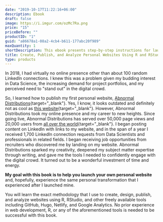 ```yaml
---
date: "2019-10-17T11:22:16+06:00"
description: Ebook
draft: false
image: https://i.imgur.com/ozMc7Ra.png
price: "15"
priceBefore: ""
productID: "1"
guid: "a86678a1-08a2-4cb4-b611-177abc20f989"
maxQuantity: 1
shortDescription: This ebook presents step-by-step instructions for launching your very own personal website using R, RStudio, and other freely available technologies including GitHub, Hugo, Netlify, and Google Analytics. <br><br> Purchase now and receive a link to the book in your email and a link to the Slack workspace where you can get help and provide feedback. <br><br>
title: Create, Publish, and Analyze Personal Websites Using R and RStudio
type: products
---
```


In 2018, I had virtually no online presence other than about 100 random LinkedIn connections. I knew this was a problem given my budding interest in Data Science, the increasing demand for project portfolios, and my perceived need to "stand out" in the digital crowd.

So, I learned how to publish my first personal website, [Abnormal Distributions](https://abndistro.com/){target="_blank"}. Yes, I know, it looks outdated and definitely not as cool as [this website](https://benc.dev/){target="_blank"}. However, Abnormal Distributions took my online presence and my career to new heights. Since going live, Abnormal Distributions has served over 50,000 page views and 20,000 users from [all over the world](https://i.imgur.com/Qvx08ry.png){target="_blank"}. I began posting content on LinkedIn with links to my website, and in the span of a year I received 1,700 LinkedIn connection requests from Data Scientists and professionals in related fields. I began receiving job opportunities from recruiters who discovered me by landing on my website. Abnormal Distributions sparked my creativity, deepened my subject matter expertise through writing, and gave me the tools I needed to confidently engage with the digital crowd. It turned out to be a wonderful investment of time and energy.

**My goal with this book is to help you launch your own personal website** and, hopefully, experience the same personal transformation that I experienced after I launched mine. 

You will learn the exact methodology that I use to create, design, publish, and analyze websites using R, RStudio, and other freely available tools including GitHub, Hugo, Netlify, and Google Analytics. No prior experience in web development, R, or any of the aforementioned tools is needed to be successful with this book.

